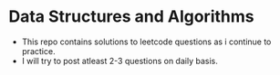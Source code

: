 # Data Structures and Algorithms
 - This repo contains solutions to leetcode questions as i continue to practice.
 - I will try to post  atleast 2-3 questions on daily basis.
